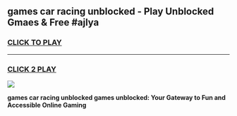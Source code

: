 
## games car racing unblocked - Play Unblocked Gmaes & Free #ajlya
<h3>
<a href="https://news.freeplayer.one?title=games_car_racing_unblocked&ref=24F">CLICK TO PLAY</a></h3>
<hr>

<h3>
<a href="https://news.freeplayer.one?title=games_car_racing_unblocked&ref=24F">CLICK 2 PLAY</a>
  
</h3>

<a href="https://news.freeplayer.one?title=games_car_racing_unblocked&ref=24F/"><img src="https://clearcache.store/games.png"></a>


**games car racing unblocked games unblocked: Your Gateway to Fun and Accessible Online Gaming**
